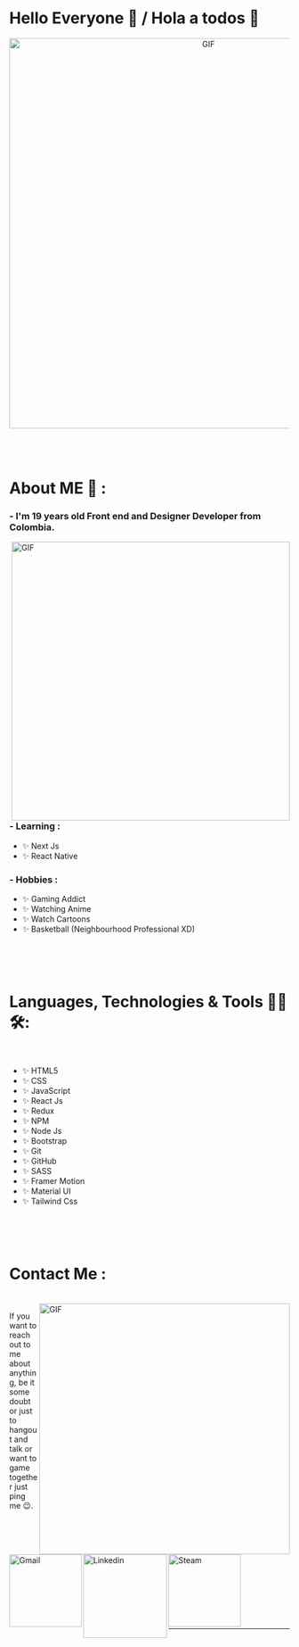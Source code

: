 # Hello Everyone 👋 / Hola a todos 👋

<div align="center">
<img hight="300" width="700" alt="GIF" align="center" src="https://media3.giphy.com/media/l2SpT3s8zviIBCnBe/giphy.gif">
</div>

</br>
</br>
</br>


# About ME 💬 :

### - I'm 19 years  old Front end and Designer Developer from Colombia.

<img hight="400" width="500" alt="GIF" align="right" src="https://thumbs.gfycat.com/SpotlessWarmheartedHog-max-1mb.gif">

### - Learning :
- ✨ Next Js
- ✨ React Native

### - Hobbies : 
- ✨ Gaming Addict
- ✨ Watching Anime
- ✨ Watch Cartoons
- ✨ Basketball (Neighbourhood Professional XD)

</br>
</br>
</br>



# Languages, Technologies & Tools 👨‍💻 🛠:
</br>

<p align="center">

<!-- For more icons please follow  https://github.com/MikeCodesDotNET/ColoredBadges -->
- ✨ HTML5
- ✨ CSS
- ✨ JavaScript
- ✨ React Js
- ✨ Redux
- ✨ NPM
- ✨ Node Js
- ✨ Bootstrap
- ✨ Git
- ✨ GitHub
- ✨ SASS
- ✨ Framer Motion
- ✨ Material UI
- ✨ Tailwind Css

</p>
</br>
</br>
</br>



# Contact Me :

<p>
 </br>


<img hight="320" width="450" align="right" alt="GIF" src="https://giffiles.alphacoders.com/311/3117.gif">


If you want to reach out to me about anything, be it some doubt or just to hangout and talk or want to game together just ping me 😉.

<a href="mailto:sebastiancantorvc@gmail.com?Subject=Job%20Opportunity">
 <img align="left" alt="Gmail" width="130" hight="100" src="https://github.com/Xx-Ashutosh-xX/Xx-Ashutosh-xX/blob/master/assets/icons/gmail.png" />
</a>
<a href="https://www.linkedin.com/in/juan-cantor-vaca/">
  <img align="left" alt="Linkedin" width="150" hight="100" src="https://github.com/Xx-Ashutosh-xX/Xx-Ashutosh-xX/blob/master/assets/icons/linkedin.png" />
</br>
</br>
</br>
</a>
<a href="https://steamcommunity.com/id/MrJuan30/">
  <img align="left" alt="Steam" width="130" hight="100" src="https://github.com/Xx-Ashutosh-xX/Xx-Ashutosh-xX/blob/master/assets/icons/steam.png" />
</a>
 </p>
 

</br>
</br>
</br>
</br>
</br>
</br>
</br>

*************
